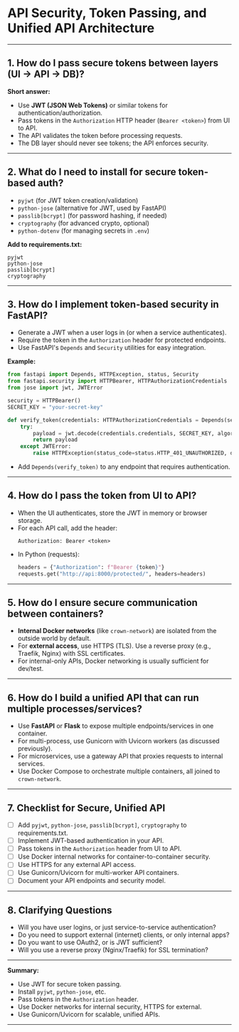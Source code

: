 # API Security, Token Passing, and Unified API Architecture

---

## 1. How do I pass secure tokens between layers (UI → API → DB)?

**Short answer:**  
- Use **JWT (JSON Web Tokens)** or similar tokens for authentication/authorization.
- Pass tokens in the `Authorization` HTTP header (`Bearer <token>`) from UI to API.
- The API validates the token before processing requests.
- The DB layer should never see tokens; the API enforces security.

---

## 2. What do I need to install for secure token-based auth?

- `pyjwt` (for JWT token creation/validation)
- `python-jose` (alternative for JWT, used by FastAPI)
- `passlib[bcrypt]` (for password hashing, if needed)
- `cryptography` (for advanced crypto, optional)
- `python-dotenv` (for managing secrets in `.env`)

**Add to requirements.txt:**
```
pyjwt
python-jose
passlib[bcrypt]
cryptography
```

---

## 3. How do I implement token-based security in FastAPI?

- Generate a JWT when a user logs in (or when a service authenticates).
- Require the token in the `Authorization` header for protected endpoints.
- Use FastAPI's `Depends` and `Security` utilities for easy integration.

**Example:**
```python
from fastapi import Depends, HTTPException, status, Security
from fastapi.security import HTTPBearer, HTTPAuthorizationCredentials
from jose import jwt, JWTError

security = HTTPBearer()
SECRET_KEY = "your-secret-key"

def verify_token(credentials: HTTPAuthorizationCredentials = Depends(security)):
    try:
        payload = jwt.decode(credentials.credentials, SECRET_KEY, algorithms=["HS256"])
        return payload
    except JWTError:
        raise HTTPException(status_code=status.HTTP_401_UNAUTHORIZED, detail="Invalid token")
```
- Add `Depends(verify_token)` to any endpoint that requires authentication.

---

## 4. How do I pass the token from UI to API?

- When the UI authenticates, store the JWT in memory or browser storage.
- For each API call, add the header:
  ```
  Authorization: Bearer <token>
  ```
- In Python (requests):
  ```python
  headers = {"Authorization": f"Bearer {token}"}
  requests.get("http://api:8000/protected/", headers=headers)
  ```

---

## 5. How do I ensure secure communication between containers?

- **Internal Docker networks** (like `crown-network`) are isolated from the outside world by default.
- For **external access**, use HTTPS (TLS). Use a reverse proxy (e.g., Traefik, Nginx) with SSL certificates.
- For internal-only APIs, Docker networking is usually sufficient for dev/test.

---

## 6. How do I build a unified API that can run multiple processes/services?

- Use **FastAPI** or **Flask** to expose multiple endpoints/services in one container.
- For multi-process, use Gunicorn with Uvicorn workers (as discussed previously).
- For microservices, use a gateway API that proxies requests to internal services.
- Use Docker Compose to orchestrate multiple containers, all joined to `crown-network`.

---

## 7. Checklist for Secure, Unified API

- [ ] Add `pyjwt`, `python-jose`, `passlib[bcrypt]`, `cryptography` to requirements.txt.
- [ ] Implement JWT-based authentication in your API.
- [ ] Pass tokens in the `Authorization` header from UI to API.
- [ ] Use Docker internal networks for container-to-container security.
- [ ] Use HTTPS for any external API access.
- [ ] Use Gunicorn/Uvicorn for multi-worker API containers.
- [ ] Document your API endpoints and security model.

---

## 8. Clarifying Questions

- Will you have user logins, or just service-to-service authentication?
- Do you need to support external (internet) clients, or only internal apps?
- Do you want to use OAuth2, or is JWT sufficient?
- Will you use a reverse proxy (Nginx/Traefik) for SSL termination?

---

**Summary:**  
- Use JWT for secure token passing.
- Install `pyjwt`, `python-jose`, etc.
- Pass tokens in the `Authorization` header.
- Use Docker networks for internal security, HTTPS for external.
- Use Gunicorn/Uvicorn for scalable, unified APIs.

---
